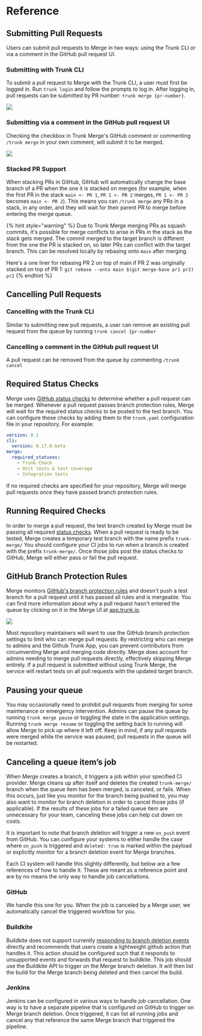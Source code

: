 # Reference

## Submitting Pull Requests

Users can submit pull requests to Merge in two ways: using the Trunk CLI or via a comment in the GitHub pull request UI.

### Submitting with Trunk CLI

To submit a pull request to Merge with the Trunk CLI, a user must first be logged in. Run `trunk login` and follow the prompts to log in. After logging in, pull requests can be submitted by PR number: `trunk merge {pr-number}`.

![](https://files.readme.io/3ba842c-Screen\_Shot\_2022-09-11\_at\_10.43.28\_PM.png)

### Submitting via a comment in the GitHub pull request UI

Checking the checkbox in Trunk Merge's GitHub comment or commenting `/trunk merge` in your own comment, will submit it to be merged.

![](https://files.readme.io/b6513d0-image.png)

### Stacked PR Support

When stacking PRs in GitHub, GitHub will automatically change the base branch of a PR when the one it is stacked on merges (for example, when the first PR in the stack `main <- PR 1`, `PR 1 <- PR 2` merges, `PR 1 <- PR 2` becomes `main <- PR 2`). This means you can `/trunk merge` any PRs in a stack, in any order, and they will wait for their parent PR to merge before entering the merge queue.

{% hint style="warning" %}
Due to Trunk Merge merging PRs as squash commits, it's possible for merge conflicts to arise in PRs in the stack as the stack gets merged. The commit merged to the target branch is different from the one the PR is stacked on, so later PRs can conflict with the target branch. This can be resolved locally by rebasing onto `main` after merging.

Here's a one liner for rebasing PR 2 on top of main if PR 2 was originally stacked on top of PR 1: `git rebase --onto main $(git merge-base pr1 pr2) pr2`
{% endhint %}

## Cancelling Pull Requests

### Cancelling with the Trunk CLI

Similar to submitting new pull requests, a user can remove an existing pull request from the queue by running `trunk cancel {pr-number`

### Cancelling a comment in the GitHub pull request UI

A pull request can be removed from the queue by commenting `/trunk cancel`

## Required Status Checks

Merge uses [GitHub status checks](https://docs.github.com/en/pull-requests/collaborating-with-pull-requests/collaborating-on-repositories-with-code-quality-features/about-status-checks) to determine whether a pull request can be merged. Whenever a pull request passes branch protection rules, Merge will wait for the required status checks to be posted to the test branch. You can configure these checks by adding them to the `trunk.yaml` configuration file in your repository. For example:

```yaml
version: 0.1
cli:
  version: 0.17.0-beta
merge:
  required_statuses:
    - Trunk Check
    - Unit tests & test coverage
    - Integration tests
```

If no required checks are specified for your repository, Merge will merge pull requests once they have passed branch protection rules.

## Running Required Checks

In order to merge a pull request, the test branch created by Merge must be passing all required [status checks](https://docs.github.com/en/pull-requests/collaborating-with-pull-requests/collaborating-on-repositories-with-code-quality-features/about-status-checks). When a pull request is ready to be tested, Merge creates a temporary test branch with the name prefix `trunk-merge/` You should configure your CI jobs to run when a branch is created with the prefix `trunk-merge/`. Once those jobs post the status checks to GitHub, Merge will either pass or fail the pull request.

## GitHub Branch Protection Rules

Merge monitors [GitHub's branch protection rules](https://docs.github.com/en/repositories/configuring-branches-and-merges-in-your-repository/defining-the-mergeability-of-pull-requests/about-protected-branches#about-branch-protection-rules) and doesn't push a test branch for a pull request until it has passed all rules and is mergeable. You can find more information about why a pull request hasn't entered the queue by clicking on it in the Merge UI at [app.trunk.io](https://app.trunk.io).

![](https://files.readme.io/a2ccbf1-Screen\_Shot\_2022-09-11\_at\_11.15.15\_PM.png)

Most repository maintainers will want to use the GitHub branch protection settings to limit who can merge pull requests. By restricting who can merge to admins and the Github Trunk App, you can prevent contributors from circumventing Merge and merging code directly. Merge does account for admins needing to merge pull requests directly, effectively skipping Merge entirely. If a pull request is submitted without using Trunk Merge, the service will restart tests on all pull requests with the updated target branch.

## Pausing your queue

You may occasionally need to prohibit pull requests from merging for some maintenance or emergency intervention. Admins can pause the queue by running `trunk merge pause` or toggling the state in the application settings. Running `trunk merge resume` or toggling the setting back to running will allow Merge to pick up where it left off. Keep in mind, if any pull requests were merged while the service was paused, pull requests in the queue will be restarted.

## Canceling a queue item’s job

When Merge creates a branch, it triggers a job within your specified CI provider. Merge cleans up after itself and deletes the created `trunk-merge/` branch when the queue item has been merged, is canceled, or fails. When this occurs, just like you monitor for the branch being pushed to, you may also want to monitor for branch deletion in order to cancel those jobs (if applicable). If the results of these jobs for a failed queue item are unnecessary for your team, canceling these jobs can help cut down on costs.

It is important to note that branch deletion will trigger a new `on_push` event from GitHub. You can configure your systems to either handle the case where `on_push` is triggered and `deleted: true` is marked within the payload or explicitly monitor for a branch deletion event for Merge branches.

Each CI system will handle this slightly differently, but below are a few references of how to handle it. These are meant as a reference point and are by no means the only way to handle job cancellations.

### GitHub

We handle this one for you. When the job is canceled by a Merge user, we automatically cancel the triggered workflow for you.

### Buildkite

Buildkite does not support currently [responding to branch deletion events](https://forum.buildkite.community/t/trigger-pipeline-on-branch-deletion/1567/2) directly and recommends that users create a lightweight github action that handles it. This action should be configured such that it responds to unsupported events and forwards that request to buildkite. This job should use the Buildkite API to trigger on the Merge branch deletion. It will then list the build for the Merge branch being deleted and then cancel the build.

### Jenkins

Jenkins can be configured in various ways to handle job cancellation. One way is to have a separate pipeline that is configured on GitHub to trigger on Merge branch deletion. Once triggered, it can list all running jobs and cancel any that reference the same Merge branch that triggered the pipeline.
